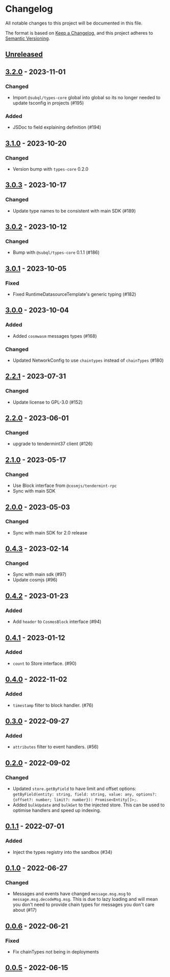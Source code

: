 # Changelog
All notable changes to this project will be documented in this file.

The format is based on [Keep a Changelog](https://keepachangelog.com/en/1.0.0/),
and this project adheres to [Semantic Versioning](https://semver.org/spec/v2.0.0.html).

## [Unreleased]

## [3.2.0] - 2023-11-01
### Changed
- Import `@subql/types-core` global into global so its no longer needed to update tsconfig in projects (#195)

### Added
- JSDoc to field explaining definition (#194)

## [3.1.0] - 2023-10-20
### Changed
- Version bump with `types-core` 0.2.0

## [3.0.3] - 2023-10-17
### Changed
- Update type names to be consistent with main SDK (#189)

## [3.0.2] - 2023-10-12
### Changed
- Bump with `@subql/types-core` 0.1.1 (#186)

## [3.0.1] - 2023-10-05
### Fixed
- Fixed RuntimeDatasourceTemplate's generic typing (#182)

## [3.0.0] - 2023-10-04
### Added
- Added `cosmwasm` messages types (#168)

### Changed
- Updated NetworkConfig to use `chaintypes` instead of `chainTypes` (#180)

## [2.2.1] - 2023-07-31
### Changed
- Update license to GPL-3.0 (#152)

## [2.2.0] - 2023-06-01
### Changed
- upgrade to tendermint37 client (#126)

## [2.1.0] - 2023-05-17
### Changed
- Use Block interface from `@cosmjs/tendermint-rpc`
- Sync with main SDK

## [2.0.0] - 2023-05-03
### Changed
- Sync with main SDK for 2.0 release

## [0.4.3] - 2023-02-14
### Changed
- Sync with main sdk (#97)
- Update cosmjs (#96)

## [0.4.2] - 2023-01-23
### Added
- Add `header` to `CosmosBlock` interface (#94)

## [0.4.1] - 2023-01-12
### Added
- `count` to Store interface. (#90)

## [0.4.0] - 2022-11-02
### Added
- `timestamp` filter to block handler. (#76)

## [0.3.0] - 2022-09-27
### Added
- `attributes` filter to event handlers. (#56)

## [0.2.0] - 2022-09-02
### Changed
- Updated `store.getByField` to have limit and offset options: `getByField(entity: string, field: string, value: any, options?: {offset?: number; limit?: number}): Promise<Entity[]>;`.
- Added `bulkUpdate` and `bulkGet` to the injected store. This can be used to optimise handlers and speed up indexing.

## [0.1.1] - 2022-07-01
### Added
- Inject the types registry into the sandbox (#34)

## [0.1.0] - 2022-06-27
### Changed
- Messages and events have changed `message.msg.msg` to `message.msg.decodeMsg.msg`. This is due to lazy loading and will mean you don't need to provide chain types for messages you don't care about (#17)

## [0.0.6] - 2022-06-21
### Fixed
- Fix chainTypes not being in deployments

## [0.0.5] - 2022-06-15
[Unreleased]: https://github.com/subquery/subql-cosmos/compare/types-cosmos/3.2.0...HEAD
[3.2.0]: https://github.com/subquery/subql-cosmos/compare/types-cosmos/3.1.0...types-cosmos/3.2.0
[3.1.0]: https://github.com/subquery/subql-cosmos/compare/types-cosmos/3.0.3...types-cosmos/3.1.0
[3.0.3]: https://github.com/subquery/subql-cosmos/compare/types-cosmos/3.0.2...types-cosmos/3.0.3
[3.0.2]: https://github.com/subquery/subql-cosmos/compare/types-cosmos/3.0.1...types-cosmos/3.0.2
[3.0.1]: https://github.com/subquery/subql-cosmos/compare/types-cosmos/3.0.0...types-cosmos/3.0.1
[3.0.0]: https://github.com/subquery/subql-cosmos/compare/types-cosmos/2.2.0...types-cosmos/3.0.0
[2.2.1]: https://github.com/subquery/subql-cosmos/compare/types-cosmos/2.2.0...types-cosmos/2.2.1
[2.2.0]: https://github.com/subquery/subql-cosmos/compare/types-cosmos/2.1.0...types-cosmos/2.2.0
[2.1.0]: https://github.com/subquery/subql-cosmos/compare/types-cosmos/2.0.0...types-cosmos/2.1.0
[2.0.0]: https://github.com/subquery/subql-cosmos/compare/types-cosmos/0.4.3...types-cosmos/2.0.0
[0.4.3]: https://github.com/subquery/subql-cosmos/compare/types-cosmos/0.4.2...types-cosmos/0.4.3
[0.4.2]: https://github.com/subquery/subql-cosmos/compare/types-cosmos/0.4.1...types-cosmos/0.4.2
[0.4.1]: https://github.com/subquery/subql-cosmos/compare/types-cosmos/0.4.0...types-cosmos/0.4.1
[0.4.0]: https://github.com/subquery/subql-cosmos/compare/types-cosmos/0.3.0...types-cosmos/0.4.0
[0.3.0]: https://github.com/subquery/subql-cosmos/compare/types-cosmos/0.2.0...types-cosmos/0.3.0
[0.2.0]: https://github.com/subquery/subql-cosmos/compare/types-cosmos/0.1.1...types-cosmos/0.2.0
[0.1.1]: https://github.com/subquery/subql-cosmos/compare/types-cosmos/0.1.0...types-cosmos/0.1.1
[0.1.0]: https://github.com/subquery/subql-cosmos/compare/types-cosmos/0.0.6...types-cosmos/0.1.0
[0.0.6]: https://github.com/subquery/subql-cosmos/compare/types-cosmos/0.0.5...types-cosmos/0.0.6
[0.0.5]: https://github.com/subquery/subql-cosmos/tag/types-cosmos/0.0.5
